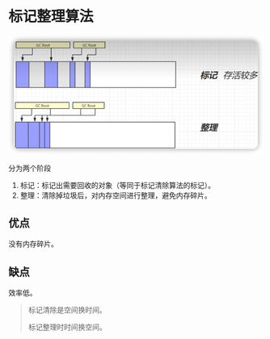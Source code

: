 # 标记整理算法

![](img/89ec9ffb.png)

分为两个阶段
1. 标记：标记出需要回收的对象（等同于标记清除算法的标记）。
2. 整理：清除掉垃圾后，对内存空间进行整理，避免内存碎片。

## 优点
没有内存碎片。

## 缺点
效率低。
> 标记清除是空间换时间。
> 
> 标记整理时时间换空间。